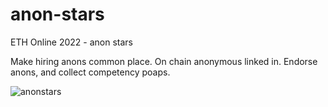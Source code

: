 # anon-stars
ETH Online 2022 - anon stars

Make hiring anons common place. On chain anonymous linked in. Endorse anons, and collect competency poaps. 

![anonstars](https://user-images.githubusercontent.com/61128114/189502653-ad951341-0e34-496b-8200-c0d9e0ba9f74.png)
